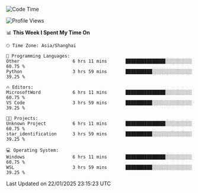 <!--START_SECTION:waka-->
![Code Time](http://img.shields.io/badge/Code%20Time-2%2C228%20hrs%205%20mins-blue)

![Profile Views](http://img.shields.io/badge/Profile%20Views-1-blue)

📊 **This Week I Spent My Time On** 

```text
🕑︎ Time Zone: Asia/Shanghai

💬 Programming Languages: 
Other                    6 hrs 11 mins       ███████████████░░░░░░░░░░   60.75 % 
Python                   3 hrs 59 mins       ██████████░░░░░░░░░░░░░░░   39.25 % 

🔥 Editors: 
MicrosoftWord            6 hrs 11 mins       ███████████████░░░░░░░░░░   60.75 % 
VS Code                  3 hrs 59 mins       ██████████░░░░░░░░░░░░░░░   39.25 % 

🐱‍💻 Projects: 
Unknown Project          6 hrs 11 mins       ███████████████░░░░░░░░░░   60.75 % 
star_identification      3 hrs 59 mins       ██████████░░░░░░░░░░░░░░░   39.25 % 

💻 Operating System: 
Windows                  6 hrs 11 mins       ███████████████░░░░░░░░░░   60.75 % 
WSL                      3 hrs 59 mins       ██████████░░░░░░░░░░░░░░░   39.25 % 
```


 Last Updated on 22/01/2025 23:15:23 UTC
<!--END_SECTION:waka-->